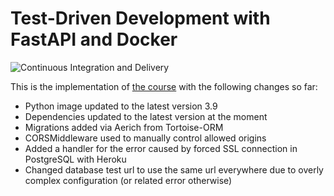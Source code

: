 # Test-Driven Development with FastAPI and Docker

![Continuous Integration and Delivery](https://github.com/spyker77/fastapi-tdd-docker/workflows/Continuous%20Integration%20and%20Delivery/badge.svg?branch=main)

This is the implementation of [the course](https://testdriven.io/courses/tdd-fastapi/) with the following changes so far: 

-   Python image updated to the latest version 3.9
-   Dependencies updated to the latest version at the moment
-   Migrations added via Aerich from Tortoise-ORM
-   CORSMiddleware used to manually control allowed origins
-   Added a handler for the error caused by forced SSL connection in PostgreSQL with Heroku
-   Changed database test url to use the same url everywhere due to overly complex configuration (or related error otherwise)
